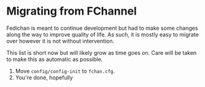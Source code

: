 # Migrating from FChannel

Fedichan is meant to continue development but had to make some changes along the
way to improve quality of life.
As such, it is mostly easy to migrate over however it is not without
intervention.

This list is short now but will likely grow as time goes on.
Care will be taken to make this as automatic as possible.

1. Move `config/config-init` to `fchan.cfg`.
2. You're done, hopefully
